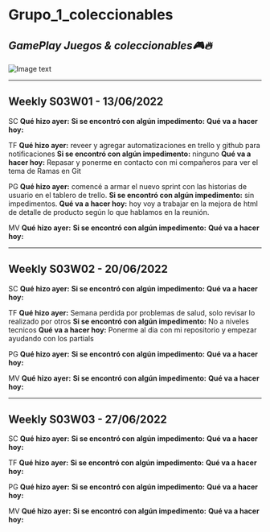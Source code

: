 # Grupo_1_coleccionables 
## _GamePlay Juegos & coleccionables🎮🔥_

![Image text](https://github.com/tfranzosi/grupo_1_coleccionables/blob/main/00-GamePlay-Isologo-fondo-blanco.jpg)
_____

## Weekly S03W01 - 13/06/2022
SC
**Qué hizo ayer:** 
**Si se encontró con algún impedimento:** 
**Qué va a hacer hoy:** 

TF
**Qué hizo ayer:** reveer y agregar automatizaciones en trello y github para notificaciones
**Si se encontró con algún impedimento:** ninguno
**Qué va a hacer hoy:** Repasar y ponerme en contacto con mi compañeros para ver el tema de Ramas en Git

PG
**Qué hizo ayer:** comencé a armar el nuevo sprint con las historias de usuario en el tablero de trello.
**Si se encontró con algún impedimento:** sin impedimentos.
**Qué va a hacer hoy:** hoy voy a trabajar en la mejora de  html de detalle de producto según lo que hablamos en la reunión.

MV
**Qué hizo ayer:** 
**Si se encontró con algún impedimento:** 
**Qué va a hacer hoy:** 
_____

## Weekly S03W02 - 20/06/2022
SC
**Qué hizo ayer:** 
**Si se encontró con algún impedimento:** 
**Qué va a hacer hoy:** 

TF
**Qué hizo ayer:** Semana perdida por problemas de salud, solo revisar lo realizado por otros
**Si se encontró con algún impedimento:** No a niveles tecnicos
**Qué va a hacer hoy:** Ponerme al dia con mi repositorio y empezar ayudando con los partials

PG
**Qué hizo ayer:** 
**Si se encontró con algún impedimento:** 
**Qué va a hacer hoy:** 

MV
**Qué hizo ayer:** 
**Si se encontró con algún impedimento:** 
**Qué va a hacer hoy:** 
_____

## Weekly S03W03 - 27/06/2022
SC
**Qué hizo ayer:** 
**Si se encontró con algún impedimento:** 
**Qué va a hacer hoy:** 

TF
**Qué hizo ayer:** 
**Si se encontró con algún impedimento:** 
**Qué va a hacer hoy:** 

PG
**Qué hizo ayer:** 
**Si se encontró con algún impedimento:** 
**Qué va a hacer hoy:** 

MV
**Qué hizo ayer:** 
**Si se encontró con algún impedimento:** 
**Qué va a hacer hoy:** 



